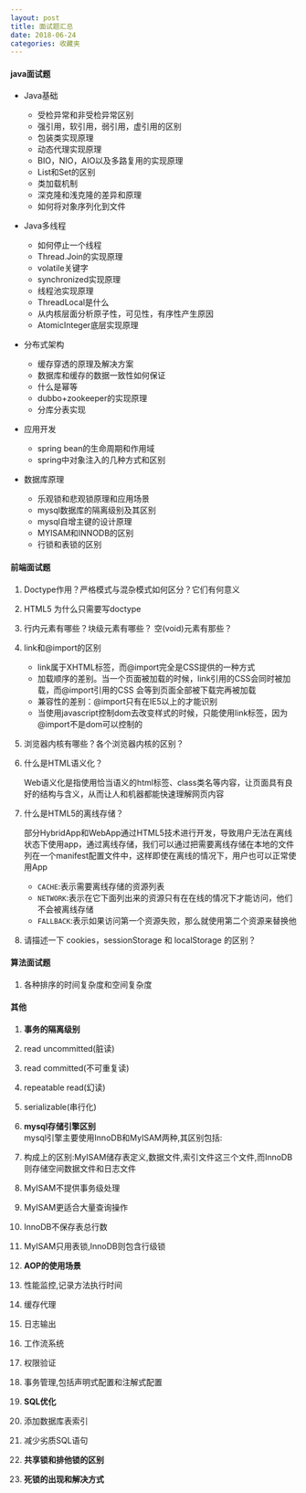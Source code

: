 ```yaml
---
layout: post
title: 面试题汇总
date: 2018-06-24
categories: 收藏夹
---
```



#### java面试题

* Java基础

    * 受检异常和非受检异常区别
    * 强引用，软引用，弱引用，虚引用的区别
    * 包装类实现原理
    * 动态代理实现原理
    * BIO，NIO，AIO以及多路复用的实现原理
    * List和Set的区别
    * 类加载机制
    * 深克隆和浅克隆的差异和原理
    * 如何将对象序列化到文件

* Java多线程

    * 如何停止一个线程
    * Thread.Join的实现原理
    * volatile关键字
    * synchronized实现原理
    * 线程池实现原理
    * ThreadLocal是什么
    * 从内核层面分析原子性，可见性，有序性产生原因
    * AtomicInteger底层实现原理


* 分布式架构
  
    * 缓存穿透的原理及解决方案
    * 数据库和缓存的数据一致性如何保证
    * 什么是幂等
    * dubbo+zookeeper的实现原理
    * 分库分表实现

* 应用开发
  
    * spring bean的生命周期和作用域
    * spring中对象注入的几种方式和区别  

* 数据库原理

    * 乐观锁和悲观锁原理和应用场景
    * mysql数据库的隔离级别及其区别
    * mysql自增主键的设计原理
    * MYISAM和INNODB的区别
    * 行锁和表锁的区别












#### 前端面试题 

1. Doctype作用？严格模式与混杂模式如何区分？它们有何意义
2. HTML5 为什么只需要写doctype 
3. 行内元素有哪些？块级元素有哪些？ 空(void)元素有那些？
4. link和@import的区别
   * link属于XHTML标签，而@import完全是CSS提供的一种方式
   * 加载顺序的差别。当一个页面被加载的时候，link引用的CSS会同时被加载，而@import引用的CSS 会等到页面全部被下载完再被加载
   * 兼容性的差别：@import只有在IE5以上的才能识别
   * 当使用javascript控制dom去改变样式的时候，只能使用link标签，因为@import不是dom可以控制的

5. 浏览器内核有哪些？各个浏览器内核的区别？
6. 什么是HTML语义化？

   Web语义化是指使用恰当语义的html标签、class类名等内容，让页面具有良好的结构与含义，从而让人和机器都能快速理解网页内容
   
7. 什么是HTML5的离线存储？

   部分HybridApp和WebApp通过HTML5技术进行开发，导致用户无法在离线状态下使用app，通过离线存储，我们可以通过把需要离线存储在本地的文件列在一个manifest配置文件中，这样即使在离线的情况下，用户也可以正常使用App
   * `CACHE`:表示需要离线存储的资源列表
   * `NETWORK`:表示在它下面列出来的资源只有在在线的情况下才能访问，他们不会被离线存储
   * `FALLBACK`:表示如果访问第一个资源失败，那么就使用第二个资源来替换他

8. 请描述一下 cookies，sessionStorage 和 localStorage 的区别？

#### 算法面试题

1. 各种排序的时间复杂度和空间复杂度

#### 其他

1. **事务的隔离级别**
  1. read uncommitted(脏读)
  2. read committed(不可重复读)
  3. repeatable read(幻读)
  4. serializable(串行化)


2. **mysql存储引擎区别**<br>
mysql引擎主要使用InnoDB和MyISAM两种,其区别包括:
  1. 构成上的区别:MyISAM储存表定义,数据文件,索引文件这三个文件,而InnoDB则存储空间数据文件和日志文件
  2. MyISAM不提供事务级处理
  3. MyISAM更适合大量查询操作
  4. InnoDB不保存表总行数
  5. MyISAM只用表锁,InnoDB则包含行级锁


3. **AOP的使用场景**
  1. 性能监控,记录方法执行时间
  2. 缓存代理
  3. 日志输出
  4. 工作流系统
  5. 权限验证
  6. 事务管理,包括声明式配置和注解式配置


4. **SQL优化**
  1. 添加数据库表索引
  2. 减少劣质SQL语句

5. **共享锁和排他锁的区别**
6. **死锁的出现和解决方式**